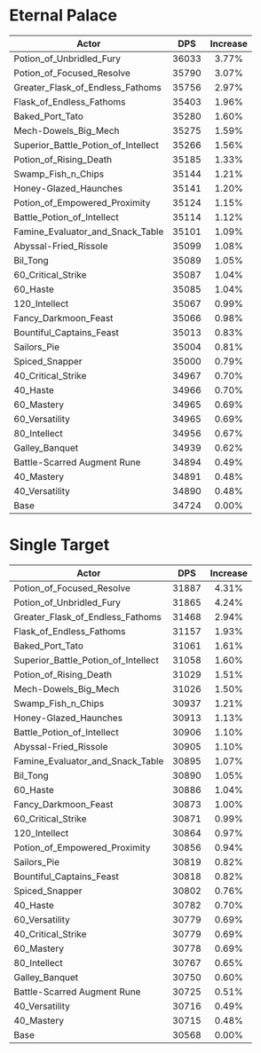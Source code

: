 # Eternal Palace
| Actor | DPS | Increase |
|---|:---:|:---:|
|Potion_of_Unbridled_Fury|36033|3.77%|
|Potion_of_Focused_Resolve|35790|3.07%|
|Greater_Flask_of_Endless_Fathoms|35756|2.97%|
|Flask_of_Endless_Fathoms|35403|1.96%|
|Baked_Port_Tato|35280|1.60%|
|Mech-Dowels_Big_Mech|35275|1.59%|
|Superior_Battle_Potion_of_Intellect|35266|1.56%|
|Potion_of_Rising_Death|35185|1.33%|
|Swamp_Fish_n_Chips|35144|1.21%|
|Honey-Glazed_Haunches|35141|1.20%|
|Potion_of_Empowered_Proximity|35124|1.15%|
|Battle_Potion_of_Intellect|35114|1.12%|
|Famine_Evaluator_and_Snack_Table|35101|1.09%|
|Abyssal-Fried_Rissole|35099|1.08%|
|Bil_Tong|35089|1.05%|
|60_Critical_Strike|35087|1.04%|
|60_Haste|35085|1.04%|
|120_Intellect|35067|0.99%|
|Fancy_Darkmoon_Feast|35066|0.98%|
|Bountiful_Captains_Feast|35013|0.83%|
|Sailors_Pie|35004|0.81%|
|Spiced_Snapper|35000|0.79%|
|40_Critical_Strike|34967|0.70%|
|40_Haste|34966|0.70%|
|60_Mastery|34965|0.69%|
|60_Versatility|34965|0.69%|
|80_Intellect|34956|0.67%|
|Galley_Banquet|34939|0.62%|
|Battle-Scarred Augment Rune|34894|0.49%|
|40_Mastery|34891|0.48%|
|40_Versatility|34890|0.48%|
|Base|34724|0.00%|

# Single Target
| Actor | DPS | Increase |
|---|:---:|:---:|
|Potion_of_Focused_Resolve|31887|4.31%|
|Potion_of_Unbridled_Fury|31865|4.24%|
|Greater_Flask_of_Endless_Fathoms|31468|2.94%|
|Flask_of_Endless_Fathoms|31157|1.93%|
|Baked_Port_Tato|31061|1.61%|
|Superior_Battle_Potion_of_Intellect|31058|1.60%|
|Potion_of_Rising_Death|31029|1.51%|
|Mech-Dowels_Big_Mech|31026|1.50%|
|Swamp_Fish_n_Chips|30937|1.21%|
|Honey-Glazed_Haunches|30913|1.13%|
|Battle_Potion_of_Intellect|30906|1.10%|
|Abyssal-Fried_Rissole|30905|1.10%|
|Famine_Evaluator_and_Snack_Table|30895|1.07%|
|Bil_Tong|30890|1.05%|
|60_Haste|30886|1.04%|
|Fancy_Darkmoon_Feast|30873|1.00%|
|60_Critical_Strike|30871|0.99%|
|120_Intellect|30864|0.97%|
|Potion_of_Empowered_Proximity|30856|0.94%|
|Sailors_Pie|30819|0.82%|
|Bountiful_Captains_Feast|30818|0.82%|
|Spiced_Snapper|30802|0.76%|
|40_Haste|30782|0.70%|
|60_Versatility|30779|0.69%|
|40_Critical_Strike|30779|0.69%|
|60_Mastery|30778|0.69%|
|80_Intellect|30767|0.65%|
|Galley_Banquet|30750|0.60%|
|Battle-Scarred Augment Rune|30725|0.51%|
|40_Versatility|30716|0.49%|
|40_Mastery|30715|0.48%|
|Base|30568|0.00%|
